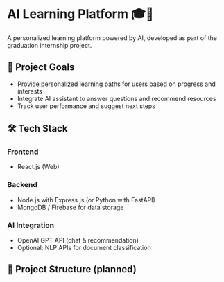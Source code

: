 
# AI Learning Platform 🎓🤖

A personalized learning platform powered by AI, developed as part of the graduation internship project.

## 🚀 Project Goals
- Provide personalized learning paths for users based on progress and interests
- Integrate AI assistant to answer questions and recommend resources
- Track user performance and suggest next steps

## 🛠️ Tech Stack
### Frontend
- React.js (Web)


### Backend
- Node.js with Express.js (or Python with FastAPI)
- MongoDB / Firebase for data storage

### AI Integration
- OpenAI GPT API (chat & recommendation)
- Optional: NLP APIs for document classification

## 📁 Project Structure (planned)
